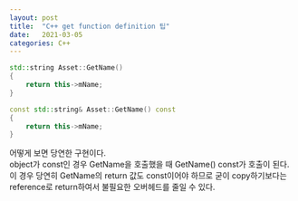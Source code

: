 ```yaml
---
layout: post
title:  "C++ get function definition 팁"
date:   2021-03-05
categories: C++
---
```


```c++
std::string Asset::GetName()
{
	return this->mName;
}

const std::string& Asset::GetName() const
{
	return this->mName;
}
```

어떻게 보면 당연한 구현이다.    
object가 const인 경우 GetName을 호출했을 때 GetName() const가 호출이 된다.     
이 경우 당연히 GetName의 return 값도 const이어야 하므로 굳이 copy하기보다는 reference로 return하여서 불필요한 오버헤드를 줄일 수 있다.
